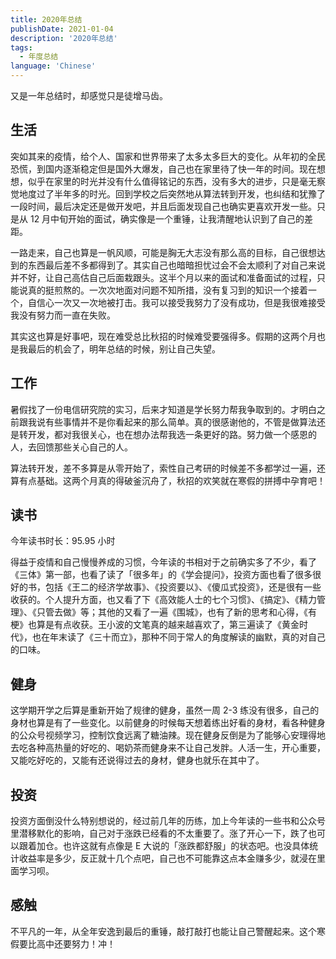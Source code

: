 ```yaml
---
title: 2020年总结
publishDate: 2021-01-04
description: '2020年总结'
tags:
  - 年度总结
language: 'Chinese'
---
```


又是一年总结时，却感觉只是徒增马齿。

## 生活

突如其来的疫情，给个人、国家和世界带来了太多太多巨大的变化。从年初的全民恐慌，到国内逐渐稳定但是国外大爆发，自己也在家里待了快一年的时间。现在想想，似乎在家里的时光并没有什么值得铭记的东西，没有多大的进步，只是毫无察觉地度过了半年多的时光。回到学校之后突然地从算法转到开发，也纠结和犹豫了一段时间，最后决定还是做开发吧，并且后面发现自己也确实更喜欢开发一些。只是从 12 月中旬开始的面试，确实像是一个重锤，让我清醒地认识到了自己的差距。

一路走来，自己也算是一帆风顺，可能是胸无大志没有那么高的目标，自己很想达到的东西最后差不多都得到了。其实自己也暗暗担忧过会不会太顺利了对自己来说并不好，让自己高估自己后面栽跟头。这半个月以来的面试和准备面试的过程，只能说真的挺煎熬的。一次次地面对问题不知所措，没有复习到的知识一个接着一个，自信心一次又一次地被打击。我可以接受我努力了没有成功，但是我很难接受我没有努力而一直在失败。

其实这也算是好事吧，现在难受总比秋招的时候难受要强得多。假期的这两个月也是我最后的机会了，明年总结的时候，别让自己失望。

## 工作

暑假找了一份电信研究院的实习，后来才知道是学长努力帮我争取到的。才明白之前跟我说有些事情并不是你看起来的那么简单。真的很感谢他的，不管是做算法还是转开发，都对我很关心，也在想办法帮我选一条更好的路。努力做一个感恩的人，去回馈那些关心自己的人。

算法转开发，差不多算是从零开始了，索性自己考研的时候差不多都学过一遍，还算有点基础。这两个月真的得破釜沉舟了，秋招的欢笑就在寒假的拼搏中孕育吧！

## 读书

今年读书时长：95.95 小时

得益于疫情和自己慢慢养成的习惯，今年读的书相对于之前确实多了不少，看了《三体》第一部，也看了读了「很多年」的《学会提问》，投资方面也看了很多很好的书，包括《王二的经济学故事》、《投资要以》、《傻瓜式投资》，还是很有一些收获的。个人提升方面，也又看了下《高效能人士的七个习惯》、《搞定》、《精力管理》、《只管去做》等；其他的又看了一遍《围城》，也有了新的思考和心得，《有梗》也算是有点收获。王小波的文笔真的越来越喜欢了，第三遍读了《黄金时代》，也在年末读了《三十而立》，那种不同于常人的角度解读的幽默，真的对自己的口味。

## 健身

这学期开学之后算是重新开始了规律的健身，虽然一周 2-3 练没有很多，自己的身材也算是有了一些变化。以前健身的时候每天想着练出好看的身材，看各种健身的公众号视频学习，控制饮食远离了糖油辣。现在健身反倒是为了能够心安理得地去吃各种高热量的好吃的、喝奶茶而健身来不让自己发胖。人活一生，开心重要，又能吃好吃的，又能有还说得过去的身材，健身也就乐在其中了。

## 投资

投资方面倒没什么特别想说的，经过前几年的历练，加上今年读的一些书和公众号里潜移默化的影响，自己对于涨跌已经看的不太重要了。涨了开心一下，跌了也可以跟着加仓。也许这就有点像是 E 大说的「涨跌都舒服」的状态吧。也没具体统计收益率是多少，反正就十几个点吧，自己也不可能靠这点本金赚多少，就浸在里面学习呗。

## 感触

不平凡的一年，从全年安逸到最后的重锤，敲打敲打也能让自己警醒起来。这个寒假要比高中还要努力！冲！
